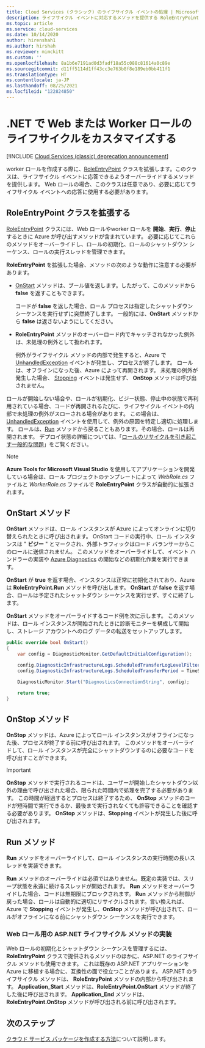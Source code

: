 ```yaml
---
title: Cloud Services (クラシック) のライフサイクル イベントの処理 | Microsoft Docs
description: ライフサイクル イベントに対応するメソッドを提供する RoleEntryPoint など、クラウド サービス ロールのライフサイクル メソッドを .NET で使用する方法について説明します。
ms.topic: article
ms.service: cloud-services
ms.date: 10/14/2020
author: hirenshah1
ms.author: hirshah
ms.reviewer: mimckitt
ms.custom: ''
ms.openlocfilehash: 8a1b6e7191ad0d3fadf18a55c088c81614a0c89e
ms.sourcegitcommit: d11ff5114d1ff43cc3e763b8f8e189eb0bb411f1
ms.translationtype: HT
ms.contentlocale: ja-JP
ms.lasthandoff: 08/25/2021
ms.locfileid: "122824850"
---
```

# <a name="customize-the-lifecycle-of-a-web-or-worker-role-in-net"></a>.NET で Web または Worker ロールのライフサイクルをカスタマイズする

[!INCLUDE [Cloud Services (classic) deprecation announcement](includes/deprecation-announcement.md)]

worker ロールを作成する際に、[RoleEntryPoint](/previous-versions/azure/reference/ee758619(v=azure.100)) クラスを拡張します。このクラスは、ライフサイクル イベントに応答できるようオーバーライドするメソッドを提供します。 Web ロールの場合、このクラスは任意であり、必要に応じてライフサイクル イベントへの応答に使用する必要があります。

## <a name="extend-the-roleentrypoint-class"></a>RoleEntryPoint クラスを拡張する
[RoleEntryPoint](/previous-versions/azure/reference/ee758619(v=azure.100)) クラスには、Web ロールやworker ロールを **開始**、**実行**、**停止** するときに Azure が呼び出すメソッドが含まれています。 必要に応じてこれらのメソッドをオーバーライドし、ロールの初期化、ロールのシャットダウン シーケンス、ロールの実行スレッドを管理できます。 

**RoleEntryPoint** を拡張した場合、メソッドの次のような動作に注意する必要があります。

* [OnStart](/previous-versions/azure/reference/ee772851(v=azure.100)) メソッドは、ブール値を返します。したがって、このメソッドから **false** を返すこともできます。
  
   コードが **false** を返した場合、ロール プロセスは指定したシャットダウン シーケンスを実行せずに突然終了します。 一般的には、**OnStart** メソッドから **false** は返さないようにしてください。
* **RoleEntryPoint** メソッドのオーバーロード内でキャッチされなかった例外は、未処理の例外として扱われます。
  
   例外がライフサイクル メソッドの内部で発生すると、Azure で [UnhandledException](/dotnet/api/system.appdomain.unhandledexception) イベントが発生し、プロセスが終了します。 ロールは、オフラインになった後、Azure によって再開されます。 未処理の例外が発生した場合、 [Stopping](/previous-versions/azure/reference/ee758136(v=azure.100)) イベントは発生せず、 **OnStop** メソッドは呼び出されません。

ロールが開始しない場合や、ロールが初期化、ビジー状態、停止中の状態で再利用されている場合、コードが再開されるたびに、ライフサイクル イベントの内部で未処理の例外がスローされる場合があります。 この場合は、[UnhandledException](/dotnet/api/system.appdomain.unhandledexception) イベントを使用して、例外の原因を特定し適切に処理します。 ロールは、[Run](/previous-versions/azure/reference/ee772746(v=azure.100)) メソッドから戻ることもあります。その場合、ロールは再開されます。 デプロイ状態の詳細については、「[ロールのリサイクルを引き起こす一般的な問題](cloud-services-troubleshoot-common-issues-which-cause-roles-recycle.md)」をご覧ください。

> [!NOTE]
> **Azure Tools for Microsoft Visual Studio** を使用してアプリケーションを開発している場合は、ロール プロジェクトのテンプレートによって *WebRole.cs* ファイルと *WorkerRole.cs* ファイルで **RoleEntryPoint** クラスが自動的に拡張されます。
> 
> 

## <a name="onstart-method"></a>OnStart メソッド
**OnStart** メソッドは、ロール インスタンスが Azure によってオンラインに切り替えられたときに呼び出されます。 OnStart コードの実行中、ロール インスタンスは " **ビジー** " とマークされ、外部トラフィックはロード バランサーからこのロールに送信されません。 このメソッドをオーバーライドして、イベント ハンドラーの実装や [Azure Diagnostics](cloud-services-how-to-monitor.md) の開始などの初期化作業を実行できます。

**OnStart** が **true** を返す場合、インスタンスは正常に初期化されており、Azure は **RoleEntryPoint.Run** メソッドを呼び出します。 **OnStart** が **false** を返す場合、ロールは予定されたシャットダウン シーケンスを実行せず、すぐに終了します。

**OnStart** メソッドをオーバーライドするコード例を次に示します。 このメソッドは、ロール インスタンスが開始されたときに診断モニターを構成して開始し、ストレージ アカウントへのログ データの転送をセットアップします。

```csharp
public override bool OnStart()
{
    var config = DiagnosticMonitor.GetDefaultInitialConfiguration();

    config.DiagnosticInfrastructureLogs.ScheduledTransferLogLevelFilter = LogLevel.Error;
    config.DiagnosticInfrastructureLogs.ScheduledTransferPeriod = TimeSpan.FromMinutes(5);

    DiagnosticMonitor.Start("DiagnosticsConnectionString", config);

    return true;
}
```

## <a name="onstop-method"></a>OnStop メソッド
**OnStop** メソッドは、Azure によってロール インスタンスがオフラインになった後、プロセスが終了する前に呼び出されます。 このメソッドをオーバーライドして、ロール インスタンスが完全にシャットダウンするのに必要なコードを呼び出すことができます。

> [!IMPORTANT]
> **OnStop** メソッドで実行されるコードは、ユーザーが開始したシャットダウン以外の理由で呼び出された場合、限られた時間内で処理を完了する必要があります。 この時間が経過するとプロセスは終了するため、 **OnStop** メソッドのコードが短時間で実行できるか、最後まで実行されなくても許容できることを確認する必要があります。 **OnStop** メソッドは、**Stopping** イベントが発生した後に呼び出されます。
> 
> 

## <a name="run-method"></a>Run メソッド
**Run** メソッドをオーバーライドして、ロール インスタンスの実行時間の長いスレッドを実装できます。

**Run** メソッドのオーバーライドは必須ではありません。既定の実装では、スリープ状態を永遠に続けるスレッドが開始されます。 **Run** メソッドをオーバーライドした場合、コードは無期限にブロックされます。 **Run** メソッドから制御が戻った場合、ロールは自動的に適切にリサイクルされます。言い換えれば、Azure で **Stopping** イベントが発生し、**OnStop** メソッドが呼び出されて、ロールがオフラインになる前にシャットダウン シーケンスを実行できます。

### <a name="implementing-the-aspnet-lifecycle-methods-for-a-web-role"></a>Web ロール用の ASP.NET ライフサイクル メソッドの実装
Web ロールの初期化とシャットダウン シーケンスを管理するには、 **RoleEntryPoint** クラスで提供されるメソッドのほかに、ASP.NET のライフサイクル メソッドも使用できます。 これは既存の ASP.NET アプリケーションを Azure に移植する場合に、互換性の面で役立つことがあります。 ASP.NET のライフサイクル メソッドは、 **RoleEntryPoint** メソッドの内部から呼び出されます。 **Application\_Start** メソッドは、**RoleEntryPoint.OnStart** メソッドが終了した後に呼び出されます。 **Application\_End** メソッドは、**RoleEntryPoint.OnStop** メソッドが呼び出される前に呼び出されます。

## <a name="next-steps"></a>次のステップ
[クラウド サービス パッケージを作成する方法](cloud-services-model-and-package.md)について説明します。




